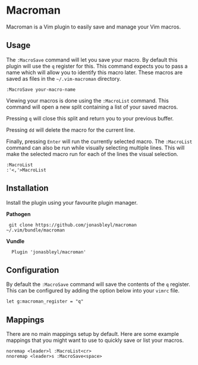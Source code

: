 # Macroman

Macroman is a Vim plugin to easily save and manage your Vim macros.

## Usage

The `:MacroSave` command will let you save your macro. By default this
plugin will use the `q` register for this. This command expects you to
pass a name which will allow you to identify this macro later. These
macros are saved as files in the `~/.vim-macroman` directory.

    :MacroSave your-macro-name

Viewing your macros is done using the `:MacroList` command. This command
will open a new split containing a list of your saved macros.

Pressing `q` will close this split and return you to your previous
buffer.

Pressing `dd` will delete the macro for the current line.

Finally, pressing `Enter` will run the currently selected macro. The
`:MacroList` command can also be run while visually selecting multiple
lines. This will make the selected macro run for each of the lines the
visual selection.

    :MacroList
    :'<,'>MacroList

## Installation

Install the plugin using your favourite plugin manager.

**Pathogen**

     git clone https://github.com/jonasbleyl/macroman ~/.vim/bundle/macroman

**Vundle**

      Plugin 'jonasbleyl/macroman'

## Configuration

By default the `:MacroSave` command will save the contents of the `q`
register. This can be configured by adding the option below into your
`vimrc` file.

    let g:macroman_register = "q"

## Mappings

There are no main mappings setup by default. Here are some example
mappings that you might want to use to quickly save or list your
macros.

    noremap <leader>l :MacroList<cr>
    nnoremap <leader>s :MacroSave<space>
